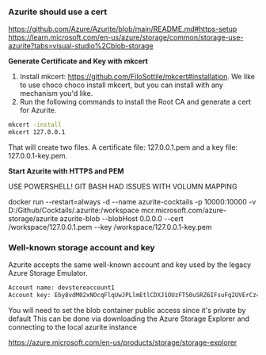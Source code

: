 ### Azurite should use a cert
https://github.com/Azure/Azurite/blob/main/README.md#https-setup
https://learn.microsoft.com/en-us/azure/storage/common/storage-use-azurite?tabs=visual-studio%2Cblob-storage

**Generate Certificate and Key with mkcert**
1. Install mkcert: https://github.com/FiloSottile/mkcert#installation. We like to use choco choco install mkcert, but you can install with any mechanism you'd like.
2. Run the following commands to install the Root CA and generate a cert for Azurite.

``` bash
mkcert -install
mkcert 127.0.0.1
```

That will create two files. A certificate file: 127.0.0.1.pem and a key file: 127.0.0.1-key.pem.

**Start Azurite with HTTPS and PEM**

USE POWERSHELL! GIT BASH HAD ISSUES WITH VOLUMN MAPPING

docker run --restart=always -d --name azurite-cocktails -p 10000:10000 -v D:/Github/Cocktails/.azurite:/workspace mcr.microsoft.com/azure-storage/azurite azurite-blob --blobHost 0.0.0.0 --cert /workspace/127.0.0.1.pem --key /workspace/127.0.0.1-key.pem


### Well-known storage account and key
Azurite accepts the same well-known account and key used by the legacy Azure Storage Emulator.

```bash
Account name: devstoreaccount1
Account key: Eby8vdM02xNOcqFlqUwJPLlmEtlCDXJ1OUzFT50uSRZ6IFsuFq2UVErCz4I6tq/K1SZFPTOtr/KBHBeksoGMGw==
```

You will need to set the blob container public access since it's private by default
This can be done via downloading the Azure Storage Explorer and connecting to the local azurite instance

https://azure.microsoft.com/en-us/products/storage/storage-explorer